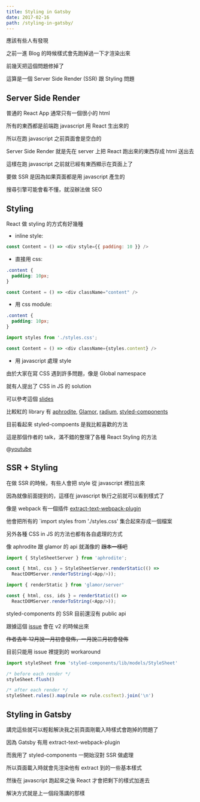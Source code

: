 ```yaml
---
title: Styling in Gatsby
date: 2017-02-16
path: /styling-in-gatsby/
---
```


應該有些人有發現

之前一進 Blog 的時候樣式會先跑掉過一下才渲染出來

前幾天把這個問題修掉了

<!--more-->

這算是一個 Server Side Render (SSR) 跟 Styling 問題

## Server Side Render

普通的 React App 通常只有一個很小的 html

所有的東西都是前端跑 javascript 用 React 生出來的

所以在跑 javascript 之前頁面會是空白的

Server Side Render 就是先在 server 上把 React 跑出來的東西存成 html 送出去

這樣在跑 javascript 之前就已經有東西顯示在頁面上了

要做 SSR 是因為如果頁面都是用 javascript 產生的

搜尋引擎可能會看不懂，就沒辦法做 SEO

## Styling

React 做 styling 的方式有好幾種

- inline style:

```javascript
const Content = () => <div style={{ padding: 10 }} />
```

- 直接用 css:

```css
.content {
  padding: 10px;
}
```

```javascript
const Content = () => <div className="content" />
```

- 用 css module:

```css
.content {
  padding: 10px;
}
```

```javascript
import styles from './styles.css';

const Content = () => <div className={styles.content} />
```

- 用 javascript 處理 style

由於大家在寫 CSS 遇到許多問題，像是 Global namespace

就有人提出了 CSS in JS 的 solution

可以參考這個 [slides](https://speakerdeck.com/vjeux/react-css-in-js)

比較紅的 library 有 [aphrodite](https://github.com/Khan/aphrodite), [Glamor](https://github.com/threepointone/glamor/), [radium](https://github.com/FormidableLabs/radium), [styled-components](https://github.com/styled-components/styled-components)

目前看起來 styled-compoents 是我比較喜歡的方法

這是那個作者的 talk，滿不錯的整理了各種 React Styling 的方法

@[youtube](19gqsBc_Cx0)

## SSR + Styling

在做 SSR 的時候，有些人會把 style 從 javascript 裡拉出來

因為就像前面提到的，這樣在 javascript 執行之前就可以看到樣式了

像是 webpack 有一個插件 [extract-text-webpack-plugin](https://github.com/webpack-contrib/extract-text-webpack-plugin)

他會把所有的 `import styles from './styles.css' 集合起來存成一個檔案

另外各種 CSS in JS 的方法也都有各自處理的方式

像 aphrodite 跟 glamor 的 api 就滿像的 ~~跟本一樣吧~~

```javascript
import { StyleSheetServer } from 'aphrodite';

const { html, css } = StyleSheetServer.renderStatic(() =>
  ReactDOMServer.renderToString(<App/>));
```

```javascript
import { renderStatic } from 'glamor/server'

const { html, css, ids } = renderStatic(() =>
  ReactDOMServer.renderToString(<App/>));
```

styled-components 的 SSR 目前還沒有 public api

跟據這個 [issue](https://github.com/styled-components/styled-components/issues/124) 會在 v2 的時候出來

~~作者去年 12月說一月初會發佈，一月說二月初會發佈~~

目前只能用 issue 裡提到的 workaround

```javascript
import styleSheet from 'styled-components/lib/models/StyleSheet'

/* before each render */
styleSheet.flush()

/* after each render */
styleSheet.rules().map(rule => rule.cssText).join('\n')
```

## Styling in Gatsby

講完這些就可以輕鬆解決我之前頁面剛載入時樣式會跑掉的問題了

因為 Gatsby 有用 extract-text-webpack-plugin

而我用了 styled-components 一開始沒對 SSR 做處理

所以頁面載入時就會先渲染他有 extract 到的一些基本樣式

然後在 javascript 跑起來之後 React 才會把剩下的樣式加進去

解決方式就是上一個段落講的那樣
